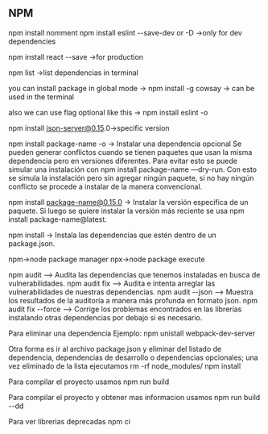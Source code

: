 ## NPM

npm install nomment 
npm install eslint --save-dev or -D ->only for dev dependencies

npm install react --save ->for production

npm list ->list dependencias in terminal

you can install package in global mode -> npm install -g cowsay -> can be used in the terminal

also we can use flag optional like this -> npm install eslint -o 

npm install json-server@0.15.0->specific version 

npm install package-name -o → Instalar una dependencia opcional
Se pueden generar conflictos cuando se tienen paquetes que usan la misma dependencia pero en versiones diferentes. Para evitar esto se puede simular una instalación con npm install package-name —dry-run. Con esto se simula la instalación pero sin agregar ningún paquete, si no hay ningún conflicto se procede a instalar de la manera convencional.

npm install package-name@0.15.0 → Instalar la versión especifica de un paquete. Si luego se quiere instalar la versión más reciente se usa npm install package-name@latest.

npm install → Instala las dependencias que estén dentro de un package.json.


npm->node package manager
npx->node package execute

npm audit --> Audita las dependencias que tenemos instaladas en busca de vulnerabilidades.
npm audit fix --> Audita e intenta arreglar las vulnerabilidades de nuestras dependencias.
npm audit --json --> Muestra los resultados de la auditoría a manera más profunda en formato json.
npm audit fix --force --> Corrige los problemas encontrados en las librerías instalando otras dependencias por debajo si es necesario.


Para eliminar una dependencia Ejemplo:
npm unistall webpack-dev-server

Otra forma es ir al archivo package.json y eliminar del listado de dependencia, dependencias de desarrollo o dependencias opcionales; una vez eliminado de la lista ejecutamos
rm -rf node_modules/
npm install

Para compilar el proyecto usamos
npm run build

Para compilar el proyecto y obtener mas informacion usamos
npm run build --dd

Para ver librerias deprecadas
npm ci


